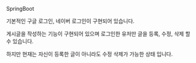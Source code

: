 SpringBoot

기본적인 구글 로그인, 네이버 로그인이 구현되어 있습니다.

게시글을 작성하는 기능이 구현되어 있으며 로그인한 유저만 글을 등록, 수정, 삭제 할 수 있습니다.

하지만 현재는 자신이 등록한 글이 아니라도 수정 삭제가 가능한 상태 입니다.